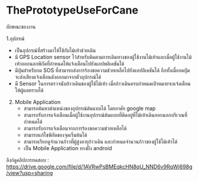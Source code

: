 # ThePrototypeUseForCane

ลักษณะของงาน

1.อุปกรณ์
   - เป็นอุปกรณ์ที่สร้างมาให้ใช้กับไม้เท้าช่วยเดิน
   - มี GPS Location sensor ไว้สำหรับติดตามการเดินทางของผู้ใช้งานไม้เท้าและเมื่อผู้ใช้งานไม้เท้าออกนอกพิกัดที่กำหนดให้แจ้งเตือนไปยังแอปพลิเคชันได้
   - มีปุ่มสำหรับกด SOS ที่สามารถส่งการร้องขอความช่วยเหลือไปยังแอปลิเคชันได้ อีกทั้งเมื่อกดปุ่มจะส่งเสียงแจ้งเตือนดังออกมาจากตัวอุปกรณ์ได้
   - มี Sensor ในการตรวจนับก้าวเดินของผู้ใช้ไม้เท้า เมื่อก้าวเดินครบกำหนดเป้าหมายจะแจ้งเตือนให้ผู้แลทราบได้
 
 
2. Mobile Application
   - สามารถค้นหาตำแหน่งของอุปกรณ์ต้นแบบได้ โดยอาศัย google map
   - สามารถรับการแจ้งเตือนเมื่อผู้ใช้งานอุปกรณ์ต้นแบบที่ติดอยู่ที่ไม้เท้าเดินออกนอกบริเวณที่กำหนดได้
   - สามารถรับการแจ้งเตือนจากการร้องขอความช่วยเหลือได้
   - สามารถแก้ไขพิกัดของจุดเริ่มต้นได้
   - สามารถเรียกดูจำนวนก้าวที่ผู้สูงอายุก้าวเดิน และกำหนดจำนวนก้าวของผู้ใช้ไม้เท้าได้
   - เป็น Mobile Application ทางฝั่ง android


ลิงก์ดูคลิปการทดสอบ : https://drive.google.com/file/d/1AVRwPsBMEqkcHN8qU_NND6v9RqWj698g/view?usp=sharing
